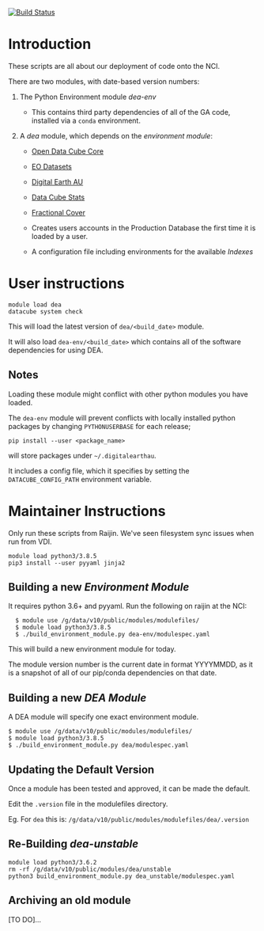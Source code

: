 [![Build Status](https://travis-ci.org/GeoscienceAustralia/digitalearthau.svg?branch=develop)](https://travis-ci.org/GeoscienceAustralia/digitalearthau)

# Introduction

These scripts are all about our deployment of code onto the NCI.

There are two modules, with date-based version numbers:

 1. The Python Environment module *dea-env*

    * This contains third party dependencies of all of the GA code, installed via
      a `conda` environment.

 2. A *dea* module, which depends on the _environment module_:

    * [Open Data Cube Core](https://github.com/opendatacube/datacube-core/)

    * [EO Datasets](https://github.com/GeoscienceAustralia/eo-datasets/)

    * [Digital Earth AU](https://github.com/GeoscienceAustralia/digitalearthau/)

    * [Data Cube Stats](https://github.com/GeoscienceAustralia/datacube-stats/)

    * [Fractional Cover](https://github.com/GeoscienceAustralia/fc/)

    * Creates users accounts in the Production Database the first time it is
      loaded by a user.

    * A configuration file including environments for the available _Indexes_


# User instructions

    module load dea
    datacube system check

This will load the latest version of `dea/<build_date>` module.

It will also load `dea-env/<build_date>` which contains all of the software
dependencies for using DEA.

## Notes

Loading these module might conflict with other python modules you have loaded.

The `dea-env` module will prevent conflicts with locally installed python packages by
changing `PYTHONUSERBASE` for each release;

    pip install --user <package_name>

will store packages under `~/.digitalearthau`.


It includes a config file, which it specifies by setting the
`DATACUBE_CONFIG_PATH` environment variable.

# Maintainer Instructions

Only run these scripts from Raijin. We've seen filesystem sync issues when
run from VDI.

    module load python3/3.8.5
    pip3 install --user pyyaml jinja2

## Building a new _Environment Module_

It requires python 3.6+ and pyyaml. Run the following on raijin at the NCI:

      $ module use /g/data/v10/public/modules/modulefiles/
      $ module load python3/3.8.5
      $ ./build_environment_module.py dea-env/modulespec.yaml

This will build a new environment module for today.

The module version number is the current date in format YYYYMMDD, as it is a snapshot
of all of our pip/conda dependencies on that date.

## Building a new _DEA Module_

A DEA module will specify one exact environment module.

    $ module use /g/data/v10/public/modules/modulefiles/
    $ module load python3/3.8.5
    $ ./build_environment_module.py dea/modulespec.yaml

## Updating the Default Version

Once a module has been tested and approved, it can be made the default.

Edit the `.version` file in the modulefiles directory.

Eg. For `dea` this is: `/g/data/v10/public/modules/modulefiles/dea/.version`


## Re-Building _dea-unstable_

    module load python3/3.6.2
    rm -rf /g/data/v10/public/modules/dea/unstable
    python3 build_environment_module.py dea_unstable/modulespec.yaml


## Archiving an old module

[TO DO]...
